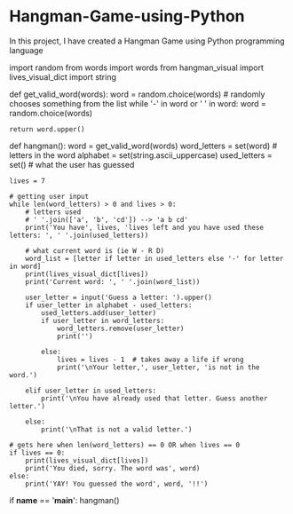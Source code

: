 # Hangman-Game-using-Python
In this project, I have created a Hangman Game using Python programming language

import random
from words import words
from hangman_visual import lives_visual_dict
import string


def get_valid_word(words):
    word = random.choice(words)  # randomly chooses something from the list
    while '-' in word or ' ' in word:
        word = random.choice(words)

    return word.upper()


def hangman():
    word = get_valid_word(words)
    word_letters = set(word)  # letters in the word
    alphabet = set(string.ascii_uppercase)
    used_letters = set()  # what the user has guessed

    lives = 7

    # getting user input
    while len(word_letters) > 0 and lives > 0:
        # letters used
        # ' '.join(['a', 'b', 'cd']) --> 'a b cd'
        print('You have', lives, 'lives left and you have used these letters: ', ' '.join(used_letters))

        # what current word is (ie W - R D)
        word_list = [letter if letter in used_letters else '-' for letter in word]
        print(lives_visual_dict[lives])
        print('Current word: ', ' '.join(word_list))

        user_letter = input('Guess a letter: ').upper()
        if user_letter in alphabet - used_letters:
            used_letters.add(user_letter)
            if user_letter in word_letters:
                word_letters.remove(user_letter)
                print('')

            else:
                lives = lives - 1  # takes away a life if wrong
                print('\nYour letter,', user_letter, 'is not in the word.')

        elif user_letter in used_letters:
            print('\nYou have already used that letter. Guess another letter.')

        else:
            print('\nThat is not a valid letter.')

    # gets here when len(word_letters) == 0 OR when lives == 0
    if lives == 0:
        print(lives_visual_dict[lives])
        print('You died, sorry. The word was', word)
    else:
        print('YAY! You guessed the word', word, '!!')


if __name__ == '__main__':
    hangman()
